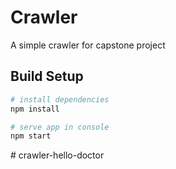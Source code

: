 # Crawler

A simple crawler for capstone project

## Build Setup

``` bash
# install dependencies
npm install

# serve app in console
npm start
```
#   c r a w l e r - h e l l o - d o c t o r  
 